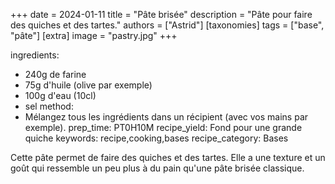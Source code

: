 +++
date = 2024-01-11
title = "Pâte brisée"
description = "Pâte pour faire des quiches et des tartes."
authors = ["Astrid"]
[taxonomies]
tags = ["base", "pâte"]
[extra]
image = "pastry.jpg"
+++


ingredients:
- 240g de farine
- 75g d'huile (olive par exemple)
- 100g d'eau (10cl)
- sel
method:
- Mélangez tous les ingrédients dans un récipient (avec vos mains par exemple).
prep_time: PT0H10M
recipe_yield: Fond pour une grande quiche
keywords: recipe,cooking,bases
recipe_category: Bases


Cette pâte permet de faire des quiches et des tartes. Elle a une texture et un goût qui ressemble un peu plus à du pain qu'une pâte brisée classique.
